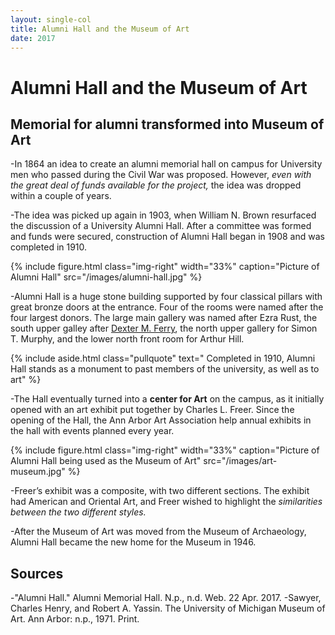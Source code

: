 ```yaml
---
layout: single-col
title: Alumni Hall and the Museum of Art
date: 2017
---
```


# Alumni Hall and the Museum of Art

## Memorial for alumni transformed into Museum of Art

-In 1864 an idea to create an alumni memorial hall on campus for University men who passed during the Civil War was proposed. However, *even with the great deal of funds available for the project,* the idea was dropped within a couple of years.

-The idea was picked up again in 1903, when William N. Brown resurfaced the discussion of a University Alumni Hall. After a committee was formed and funds were secured, construction of Alumni Hall began in 1908 and was completed in 1910.   

{% include figure.html class="img-right" width="33%" caption="Picture of Alumni Hall" src="/images/alumni-hall.jpg" %}

-Alumni Hall is a huge stone building supported by four classical pillars with great bronze doors at the entrance. Four of the rooms were named after the four largest donors. The large main gallery was named after Ezra Rust, the south upper galley after [Dexter M. Ferry](blurbs/ferry-field), the north upper gallery for Simon T. Murphy, and the lower north front room for Arthur Hill.

{% include aside.html class="pullquote" text=" Completed in 1910, Alumni Hall stands as a monument to past members of the university, as well as to art" %}

-The Hall eventually turned into a **center for Art** on the campus, as it initially opened with an art exhibit put together by Charles L. Freer. Since the opening of the Hall, the Ann Arbor Art Association help annual exhibits in the hall with events planned every year.

{% include figure.html class="img-right" width="33%" caption="Picture of Alumni Hall being used as the Museum of Art" src="/images/art-museum.jpg" %}

-Freer’s exhibit was a composite, with two different sections. The exhibit had American and Oriental Art, and Freer wished to highlight the *similarities between the two different styles.*

-After the Museum of Art was moved from the Museum of Archaeology, Alumni Hall became the new home for the Museum in 1946.


## Sources

-"Alumni Hall." Alumni Memorial Hall. N.p., n.d. Web. 22 Apr. 2017.
-Sawyer, Charles Henry, and Robert A. Yassin. The University of Michigan Museum of Art. Ann Arbor: n.p., 1971. Print.
